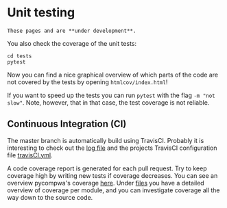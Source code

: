 <!--- cspell:ignore pycompwa's -->

# Unit testing

```{warning}
These pages and are **under development**.
```

You also check the coverage of the unit tests:

```shell
cd tests
pytest
```

Now you can find a nice graphical overview of which parts of the code are not
covered by the tests by opening `htmlcov/index.html`!

If you want to speed up the tests you can run `pytest` with the flag
`-m "not slow"`. Note, however, that in that case, the test coverage is not
reliable.

## Continuous Integration (CI)

The master branch is automatically build using TravisCI. Probably it is
interesting to check out the [log file](https://travis-ci.com/ComPWA/pycompwa)
and the projects TravisCI configuration file
[travisCI.yml](https://github.com/ComPWA/pycompwa/blob/master/.travis.yml).

A code coverage report is generated for each pull request. Try to keep coverage
high by writing new tests if coverage decreases. You can see an overview
pycompwa's coverage [here](https://codecov.io/gh/ComPWA/pycompwa). Under
[files](https://codecov.io/gh/ComPWA/pycompwa/tree/master/pycompwa) you have a
detailed overview of coverage per module, and you can investigate coverage all
the way down to the source code.
